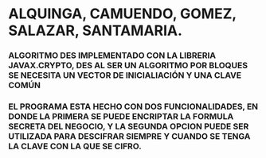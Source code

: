 # ALQUINGA, CAMUENDO, GOMEZ, SALAZAR, SANTAMARIA.  
### ALGORITMO DES IMPLEMENTADO CON LA LIBRERIA JAVAX.CRYPTO, DES AL SER UN ALGORITMO POR BLOQUES SE NECESITA UN VECTOR DE INICIALIACIÓN Y UNA CLAVE COMÚN
### EL PROGRAMA ESTA HECHO CON DOS FUNCIONALIDADES, EN DONDE LA PRIMERA SE PUEDE ENCRIPTAR LA FORMULA SECRETA DEL NEGOCIO, Y LA SEGUNDA OPCION PUEDE SER UTILIZADA PARA DESCIFRAR SIEMPRE Y CUANDO SE TENGA LA CLAVE CON LA QUE SE CIFRO.

